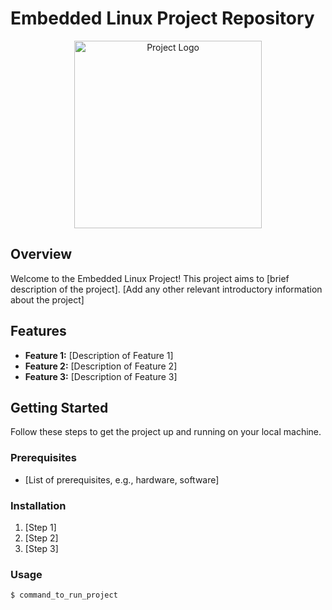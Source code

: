 # Embedded Linux Project Repository

<p align="center">
  <img src="https://www.freepnglogos.com/uploads/linux-png/linux-penguin-platform-server-system-icon-36.png" alt="Project Logo" width="300" height="300">
</p>

## Overview

Welcome to the Embedded Linux Project! This project aims to [brief description of the project]. [Add any other relevant introductory information about the project]

## Features

- **Feature 1:** [Description of Feature 1]
- **Feature 2:** [Description of Feature 2]
- **Feature 3:** [Description of Feature 3]

## Getting Started

Follow these steps to get the project up and running on your local machine.

### Prerequisites

- [List of prerequisites, e.g., hardware, software]

### Installation

1. [Step 1]
2. [Step 2]
3. [Step 3]

### Usage

```bash
$ command_to_run_project
